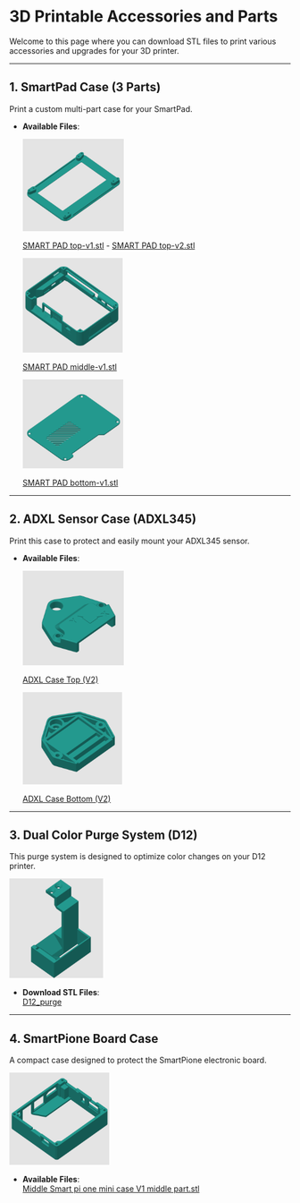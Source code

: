 # **3D Printable Accessories and Parts**

Welcome to this page where you can download STL files to print various accessories and upgrades for your 3D printer.

---

## **1. SmartPad Case (3 Parts)**

Print a custom multi-part case for your SmartPad.

- **Available Files**: 

  ![SMART PAD top-v1](../../img/Yumi_stl/Yumi_SmartPad/Smart_Pad_Top-v1.png)

  [SMART PAD top-v1.stl](<../../stl/yumi_SmartPad/SMART PAD top-v1.stl>) - 
  [SMART PAD top-v2.stl](<../../stl/yumi_SmartPad/SMART PAD top-v2.stl>)  

  ![SMART PAD middle-v1](../../img/Yumi_stl/Yumi_SmartPad/Smart_Pad_middle-v1.png)

  [SMART PAD middle-v1.stl](<../../stl/yumi_SmartPad/SMART PAD middle-v1.stl>)

  ![SMART PAD bottom-v1](../../img/Yumi_stl/Yumi_SmartPad/Smart_Pad_bottom-v1.png)

  [SMART PAD bottom-v1.stl](<../../stl/yumi_SmartPad/SMART PAD bottom-v1.stl>)

---

## **2. ADXL Sensor Case (ADXL345)**

Print this case to protect and easily mount your ADXL345 sensor.

- **Available Files**:  

  ![ADXL Case Top (V2)](../../img/Yumi_stl/Yumi_Adxl/Yumi_Adxl_Case_Top-v2.png)

  [ADXL Case Top (V2)](<../../stl/yumi_adxl/yumi-adxl case down-V2.stl>)

  ![ADXL Case Bottom (V2)](../../img/Yumi_stl/Yumi_Adxl/Yumi_Adxl_Case_Down-v2.png)
  
  [ADXL Case Bottom (V2)](<../../stl/yumi_adxl/yumi-adxl case down-V2.stl>)

---

## **3. Dual Color Purge System (D12)**

This purge system is designed to optimize color changes on your D12 printer.

![D12_purge](../../img/Yumi_stl/D12_Purge/D12_Purge.png)

- **Download STL Files**:  
[D12_purge](../../stl/D12_purge/PURGE_D12_v2.stl)

---

## **4. SmartPione Board Case**

A compact case designed to protect the SmartPione electronic board.

![Smart Pi ONE - Case Middle v1](../../img/Yumi_stl/Yumi_SmartCase/Smart_pi_one_mini_case_middle_v1.png)

- **Available Files**:  
  [Middle Smart pi one mini case V1 middle part.stl](<../../stl/yumi_SmartCase/Smart_pi_one/Smart pi one mini case V1 middle part.stl>)

